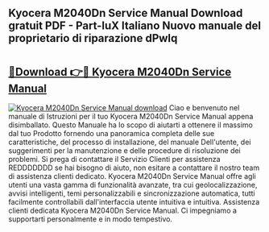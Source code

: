 ## Kyocera M2040Dn Service Manual Download gratuit PDF - Part-IuX Italiano Nuovo manuale del proprietario di riparazione dPwIq

# <h2><a href="http://dfd820f.blite.top/?on=Kyocera+M2040Dn+Service+Manual">🔗Download 👉🔴 Kyocera M2040Dn Service Manual</a></h2>

[![Kyocera M2040Dn Service Manual download](https://i.imgur.com/lujVjoI.png)](http://dfd820f.blite.top/?on=Kyocera+M2040Dn+Service+Manual)
Ciao e benvenuto nel manuale di Istruzioni per il tuo Kyocera M2040Dn Service Manual appena disimballato. Questo Manuale ha lo scopo di aiutarti a ottenere il massimo dal tuo Prodotto fornendo una panoramica completa delle sue caratteristiche, del processo di installazione, del manuale Dell'utente, dei suggerimenti per la manutenzione e delle procedure di risoluzione dei problemi. Si prega di contattare il Servizio Clienti per assistenza REDDDDDDD se hai bisogno di aiuto, non esitare a contattare il nostro team di assistenza clienti dedicato. Kyocera M2040Dn Service Manual offre agli utenti una vasta gamma di funzionalità avanzate, tra cui geolocalizzazione, avvisi intelligenti, temi personalizzabili e sincronizzazione automatica, tutti facilmente controllabili dall'interfaccia utente intuitiva e intuitiva. Assistenza clienti dedicata Kyocera M2040Dn Service Manual. Ci impegniamo a supportarti personalmente e in modo tempestivo.
